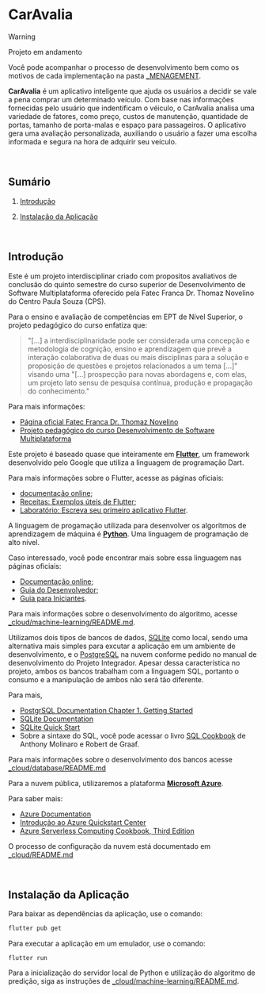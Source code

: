 # CarAvalia

> [!WARNING]
> Projeto em andamento
>
> Você pode acompanhar o processo de desenvolvimento bem como os motivos de cada implementação na pasta [_MENAGEMENT](./_MENAGEMENT).

**CarAvalia** é um aplicativo inteligente que ajuda os usuários a decidir se vale a pena comprar um determinado veículo. Com base nas informações fornecidas pelo usuário que indentificam o véiculo, o CarAvalia analisa uma variedade de fatores, como preço, custos de manutenção, quantidade de portas, tamanho de porta-malas e espaço para passageiros. O aplicativo gera uma avaliação personalizada, auxiliando o usuário a fazer uma escolha informada e segura na hora de adquirir seu veículo.

<br/>

## Sumário

1. [Introdução](#introdução)

2. [Instalação da Aplicação](#instalação-da-aplicação)

<br/>

## Introdução

Este é um projeto interdisciplinar criado com propositos avaliativos de conclusão do quinto semestre do curso superior de Desenvolvimento de Software Multiplataforma oferecido pela Fatec Franca Dr. Thomaz Novelino do Centro Paula Souza (CPS).

Para  o  ensino  e  avaliação  de  competências  em  EPT  de  Nível  Superior, o projeto pedagógico do curso enfatiza que:
> "[\...] a interdisciplinaridade   pode   ser   considerada   uma   concepção   e   metodologia   de cognição, ensino e aprendizagem que prevê a interação colaborativa de duas ou mais disciplinas  para  a  solução  e  proposição  de  questões  e  projetos  relacionados  a  um tema [\...]" visando uma "[\...] prospecção  para  novas abordagens  e,  com  elas,  um  projeto  lato  sensu  de  pesquisa  contínua,  produção  e propagação do conhecimento."

Para mais informações:

- [Página oficial Fatec Franca Dr. Thomaz Novelino](https://site.fatecfranca.edu.br/)
- [Projeto pedagógico do curso Desenvolvimento de Software Multiplataforma](https://site.fatecfranca.edu.br/cursos/dsm/projeto-pedagogico)

Este projeto é baseado quase que inteiramente em **[Flutter](https://flutter.dev/)**, um framework desenvolvido pelo Google que utiliza a linguagem de programação Dart.

Para mais informações sobre o Flutter, acesse as páginas oficiais:

- [documentação online](https://docs.flutter.dev/);
- [Receitas: Exemplos úteis de Flutter](https://docs.flutter.dev/cookbook);
- [Laboratório: Escreva seu primeiro aplicativo Flutter](https://docs.flutter.dev/get-started/codelab).

A linguagem de progamação utilizada para desenvolver os algoritmos de aprendizagem de máquina é **[Python](https://www.python.org/)**. Uma linguagem de programação de alto nível.

Caso interessado, você pode encontrar mais sobre essa linguagem nas páginas oficiais:

- [Documentação online](https://www.python.org/doc/);
- [Guia do Desenvolvedor](https://devguide.python.org/);
- [Guia para Iniciantes](https://wiki.python.org/moin/BeginnersGuide).

Para mais informações sobre o desenvolvimento do algoritmo, acesse [_cloud/machine-learning/README.md](https://github.com/Leonardo-henriqu2/PI---5-v2/blob/main/_cloud/machine-learning/README.md).

Utilizamos dois tipos de bancos de dados, [SQLite](https://www.sqlite.org/) como local, sendo uma alternativa mais simples para excutar a aplicação em um ambiente de desenvolvimento, e o [PostgreSQL](https://www.postgresql.org/) na nuvem conforme pedido no manual de desenvolvimento do Projeto Integrador. Apesar dessa característica no projeto, ambos os bancos trabalham com a linguagem SQL, portanto o consumo e a manipulação de ambos não será tão diferente.

Para mais,

- [PostgrSQL Documentation Chapter 1. Getting Started](https://www.postgresql.org/docs/current/tutorial-start.html)
- [SQLite Documentation](https://www.sqlite.org/docs.html)
- [SQLite Quick Start](https://www.sqlite.org/quickstart.html)
- Sobre a sintaxe do SQL, você pode acessar o livro [SQL Cookbook](https://downloads.yugabyte.com/marketing-assets/O-Reilly-SQL-Cookbook-2nd-Edition-Final.pdf) de Anthony Molinaro e Robert de Graaf.

Para mais informações sobre o desenvolvimento dos bancos acesse [_cloud/database/README.md]()

Para a nuvem pública, utilizaremos a plataforma **[Microsoft Azure](https://azure.microsoft.com/pt-br/free/search/?ef_id=_k_Cj0KCQjwj4K5BhDYARIsAD1Ly2qNAvAqMQun11hqhgSNtXCGlfExc5r22z3mAFcbeNHCgxIS_qFHUUIaAocMEALw_wcB_k_&OCID=AIDcmmzmnb0182_SEM__k_Cj0KCQjwj4K5BhDYARIsAD1Ly2qNAvAqMQun11hqhgSNtXCGlfExc5r22z3mAFcbeNHCgxIS_qFHUUIaAocMEALw_wcB_k_&gad_source=1&gclid=Cj0KCQjwj4K5BhDYARIsAD1Ly2qNAvAqMQun11hqhgSNtXCGlfExc5r22z3mAFcbeNHCgxIS_qFHUUIaAocMEALw_wcB)**.

Para saber mais:

- [Azure Documentation](https://learn.microsoft.com/en-us/azure/?product=popular)
- [Introdução ao Azure Quickstart Center](https://learn.microsoft.com/pt-br/azure/azure-portal/azure-portal-quickstart-center)
- [Azure Serverless Computing Cookbook, Third Edition](https://info.microsoft.com/rs/157-GQE-382/images/Azure%20Serverless%20Computing%20Cookbook.1.pdf)

O processo de configuração da nuvem está documentado em [_cloud/README.md](https://github.com/Leonardo-henriqu2/PI---5-v2/blob/main/_cloud/README.md)

<br/>

## Instalação da Aplicação

Para baixar as dependências da aplicação, use o comando:

```bash
flutter pub get
```

Para executar a aplicação em um emulador, use o comando:

```
flutter run
```

Para a inicialização do servidor local de Python e utilização do algoritmo de predição, siga as instruções de [_cloud/machine-learning/README.md](https://github.com/Leonardo-henriqu2/PI---5-v2/blob/main/_cloud/machine-learning/README.md).
